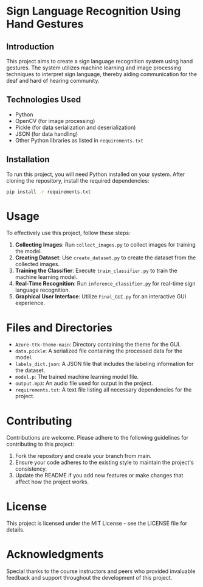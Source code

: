 # Sign Language Recognition Using Hand Gestures

## Introduction
This project aims to create a sign language recognition system using hand gestures. The system utilizes machine learning and image processing techniques to interpret sign language, thereby aiding communication for the deaf and hard of hearing community.

## Technologies Used
- Python
- OpenCV (for image processing)
- Pickle (for data serialization and deserialization)
- JSON (for data handling)
- Other Python libraries as listed in `requirements.txt`

## Installation
To run this project, you will need Python installed on your system. After cloning the repository, install the required dependencies:

```bash
pip install -r requirements.txt
```
# Usage

To effectively use this project, follow these steps:

1. **Collecting Images**: Run `collect_images.py` to collect images for training the model.
2. **Creating Dataset**: Use `create_dataset.py` to create the dataset from the collected images.
3. **Training the Classifier**: Execute `train_classifier.py` to train the machine learning model.
4. **Real-Time Recognition**: Run `inference_classifier.py` for real-time sign language recognition.
5. **Graphical User Interface**: Utilize `Final_GUI.py` for an interactive GUI experience.

# Files and Directories

- `Azure-ttk-theme-main`: Directory containing the theme for the GUI.
- `data.pickle`: A serialized file containing the processed data for the model.
- `labels_dict.json`: A JSON file that includes the labeling information for the dataset.
- `model.p`: The trained machine learning model file.
- `output.mp3`: An audio file used for output in the project.
- `requirements.txt`: A text file listing all necessary dependencies for the project.

# Contributing

Contributions are welcome. Please adhere to the following guidelines for contributing to this project:

1. Fork the repository and create your branch from main.
2. Ensure your code adheres to the existing style to maintain the project's consistency.
3. Update the README if you add new features or make changes that affect how the project works.

# License

This project is licensed under the MIT License - see the LICENSE file for details.

# Acknowledgments

Special thanks to the course instructors and peers who provided invaluable feedback and support throughout the development of this project.

